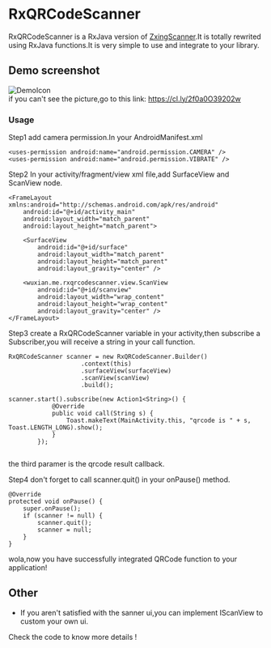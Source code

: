 # RxQRCodeScanner

RxQRCodeScanner is a RxJava version of [ZxingScanner](https://github.com/xiaoshenke/ZxingScanner).It is totally rewrited using RxJava functions.It is very simple to use and integrate to your library.  

##  Demo screenshot

![DemoIcon](https://cl.ly/2f0a0O39202w)                 
if you can't see the picture,go to this link: <https://cl.ly/2f0a0O39202w>
                       

### Usage                     
Step1 add camera permission.In your AndroidManifest.xml          

````
<uses-permission android:name="android.permission.CAMERA" />
<uses-permission android:name="android.permission.VIBRATE" />

````                                     
Step2 In your activity/fragment/view xml file,add SurfaceView and ScanView node.                     

````
<FrameLayout xmlns:android="http://schemas.android.com/apk/res/android"
    android:id="@+id/activity_main"
    android:layout_width="match_parent"
    android:layout_height="match_parent">
    
    <SurfaceView
        android:id="@+id/surface"
        android:layout_width="match_parent"
        android:layout_height="match_parent"
        android:layout_gravity="center" />

    <wuxian.me.rxqrcodescanner.view.ScanView
        android:id="@+id/scanview"
        android:layout_width="wrap_content"
        android:layout_height="wrap_content"
        android:layout_gravity="center" />
</FrameLayout>
````
Step3 create a RxQRCodeScanner variable in your activity,then subscribe a Subscriber<String>,you will receive a string in your call function.        
           
````
RxQRCodeScanner scanner = new RxQRCodeScanner.Builder()
                    .context(this)
                    .surfaceView(surfaceView)
                    .scanView(scanView)
                    .build();

scanner.start().subscribe(new Action1<String>() {
            @Override
            public void call(String s) {
                Toast.makeText(MainActivity.this, "qrcode is " + s, Toast.LENGTH_LONG).show();
            }
        });                   
                   
````
the third paramer is the qrcode result callback.

Step4 don't forget to call scanner.quit() in your onPause() method.                         

````
@Override
protected void onPause() {
	super.onPause();
	if (scanner != null) {
		scanner.quit();
		scanner = null;
	}
}
````

wola,now you have successfully integrated QRCode function to your application!  

 
##  Other        
* If you aren't satisfied with the sanner ui,you can implement IScanView to custom your own ui. 


Check the code to know more details !


            






